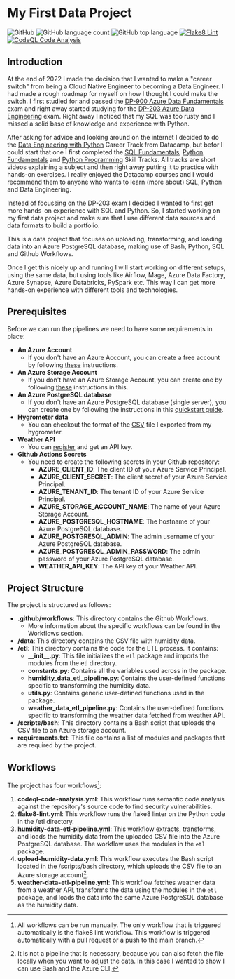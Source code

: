 # My First Data Project

![GitHub](https://img.shields.io/github/license/bramvdklinkenberg/my_first_data_project?style=flat-square)
![GitHub language count](https://img.shields.io/github/languages/count/bramvdklinkenberg/my_first_data_project?style=flat-square)
![GitHub top language](https://img.shields.io/github/languages/top/bramvdklinkenberg/my_first_data_project?style=flat-square)
[![Flake8 Lint](https://github.com/bramvdklinkenberg/my_first_data_project/actions/workflows/flake8-lint.yml/badge.svg)](https://github.com/bramvdklinkenberg/my_first_data_project/actions/workflows/flake8-lint.yml?label=flask8&style=flat-square)
[![CodeQL Code Analysis](https://github.com/bramvdklinkenberg/my_first_data_project/actions/workflows/codeql-code-analysis.yml/badge.svg)](https://github.com/bramvdklinkenberg/my_first_data_project/actions/workflows/codeql-code-analysis.yml?label=flask8&style=flat-square)


## Introduction

At the end of 2022 I made the decision that I wanted to make a \"career switch\" from being a Cloud Native Engineer to becoming a Data Engineer.
I had made a rough roadmap for myself on how I thought I could make the switch. I first studied for and passed the [DP-900 Azure Data Fundamentals](https://learn.microsoft.com/en-us/certifications/exams/dp-900/) exam and right away started studying for the [DP-203 Azure Data Engineering](https://learn.microsoft.com/en-us/certifications/exams/dp-203) exam. Right away I noticed that my SQL was too rusty and I missed a solid base of knowledge and experience with Python.

After asking for advice and looking around on the internet I decided to do the [Data Engineering with Python](https://app.datacamp.com/learn/career-tracks/data-engineer-with-python) Career Track from Datacamp, but befor I could start that one I first completed the [SQL Fundamentals](https://app.datacamp.com/learn/skill-tracks/sql-fundamentals), [Python Fundamentals](https://app.datacamp.com/learn/skill-tracks/python-fundamentals) and [Python Programming](https://app.datacamp.com/learn/skill-tracks/python-programming) Skill Tracks. All tracks are short videos explaining a subject and then right away putting it to practice with hands-on exercises. I really enjoyed the Datacamp courses and I would recommend them to anyone who wants to learn (more about) SQL, Python and Data Engineering.

Instead of focussing on the DP-203 exam I decided I wanted to first get more hands-on experience with SQL and Python. So, I started working on my first data project and make sure that I use different data sources and data formats to build a portfolio.

This is a data project that focuses on uploading, transforming, and loading data into an Azure PostgreSQL database, making use of Bash, Python, SQL and Github Workflows.

Once I get this nicely up and running I will start working on different setups, using the same data, but using tools like Airflow, Mage, Azure Data Factory, Azure Synapse, Azure Databricks, PySpark etc. This way I can get more hands-on experience with different tools and technologies.

## Prerequisites

Before we can run the pipelines we need to have some requirements in place:

- **An Azure Account**
  - If you don\'t have an Azure Account, you can create a free account by following [these](https://azure.microsoft.com/en-us/free/) instructions.
- **An Azure Storage Account**
  - If you don\'t have an Azure Storage Account, you can create one by following [these](https://docs.microsoft.com/en-us/azure/storage/common/storage-account-create) instructions in this.
- **An Azure PostgreSQL database**
  - If you don\'t have an Azure PostgreSQL database (single server), you can create one by following the instructions in this [quickstart guide](https://learn.microsoft.com/en-gb/azure/postgresql/single-server/quickstart-create-server-database-portal).
- **Hygrometer data**
  - You can checkout the format of the [CSV](./data/humidity_livingroom.csv) file I exported from my hygrometer.
- **Weather API**
  - You can [register](https://www.visualcrossing.com/) and get an API key.
- **Github Actions Secrets**
  - You need to create the following secrets in your Github repository:
    - **AZURE_CLIENT_ID**: The client ID of your Azure Service Principal.
    - **AZURE_CLIENT_SECRET**: The client secret of your Azure Service Principal.
    - **AZURE_TENANT_ID**: The tenant ID of your Azure Service Principal.
    - **AZURE_STORAGE_ACCOUNT_NAME**: The name of your Azure Storage Account.
    - **AZURE_POSTGRESQL_HOSTNAME**: The hostname of your Azure PostgreSQL database.
    - **AZURE_POSTGRESQL_ADMIN**: The admin username of your Azure PostgreSQL database.
    - **AZURE_POSTGRESQL_ADMIN_PASSWORD**: The admin password of your Azure PostgreSQL database.
    - **WEATHER_API_KEY**: The API key of your Weather API.

## Project Structure

The project is structured as follows:

- **.github/workflows**: This directory contains the Github Workflows.
  - More information about the specific workflows can be found in the Workflows section.
- **/data**: This directory contains the CSV file with humidity data.
- **/etl**: This directory contains the code for the ETL process. It contains:
  - **\_\_init\_\_.py**: This file initializes the `etl` package and imports the modules from the etl directory.
  - **constants.py**: Contains all the variables used across in the package.
  - **humidity_data_etl_pipeline.py**: Contains the user-defined functions specific to transforming the humidity data.
  - **utils.py**: Contains generic user-defined functions used in the package.
  - **weather_data_etl_pipeline.py**: Contains the user-defined functions specific to transforming the weather data fetched from weather API.
- **/scripts/bash**: This directory contains a Bash script that uploads the CSV file to an Azure storage account.
- **requirements.txt**: This file contains a list of modules and packages that are required by the project.

## Workflows

The project has four workflows[^1]:

1. **codeql-code-analysis.yml**: This workflow runs semantic code analysis against the repository's source code to find security vulnerabilities. 
2. **flake8-lint.yml**: This workflow runs the flake8 linter on the Python code in the /etl directory.
3. **humidity-data-etl-pipeline.yml**: This workflow extracts, transforms, and loads the humidity data from the uploaded CSV file  into the Azure PostgreSQL database. The workflow uses the modules in the `etl` package.
4. **upload-humidity-data.yml**: This workflow executes the Bash script located in the /scripts/bash directory, which uploads the CSV file to an Azure storage account[^2].
5. **weather-data-etl-pipeline.yml**: This workflow fetches weather data from a weather API, transforms the data using the modules in the `etl` package, and loads the data into the same Azure PostgreSQL database as the humidity data.

[^1]: All workflows can be run manually. The only workflow that is triggered automatically is the flake8 lint workflow. This workflow is triggered automatically with a pull request or a push to the main branch.

[^2]: It is not a pipeline that is necessary, because you can also fetch the file locally when you want to adjust the data. In this case I wanted to show I can use Bash and the Azure CLI.
